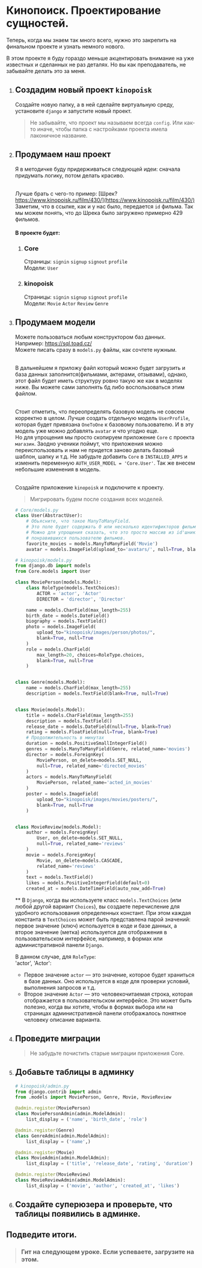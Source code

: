 # Кинопоиск. Проектирование сущностей.

Теперь, когда мы знаем так много
всего, нужно это закрепить на финальном проекте и
узнать немного нового.

В этом проекте я буду гораздо меньше акцентировать внимание
на уже известных и сделанных не раз деталях.
Но вы как преподаватель, не забывайте делать это за меня.

1. ## Создадим новый проект `kinopoisk`
   Создайте новую папку, а в ней сделайте виртуальную среду,
   установите `django` и запустите новый проект.
   > Не забывайте, что проект мы называем всегда `config`.
   Или как-то иначе, чтобы папка с настройками проекта
   имела лаконичное название.

2. ## Продумаем наш проект
   Я в методичке буду придерживаться следующей идеи:
   сначала придумать логику, потом делать красиво.<br><br>

   Лучше брать с чего-то пример: [Шрек? https://www.kinopoisk.ru/film/430/](https://www.kinopoisk.ru/film/430/)<br>
   Заметим, что в ссылке, как и у нас было, передается `id` фильма.
   Так мы можем понять, что до Шрека было загружено примерно 429 фильмов.

   #### В проекте будет:
    1. ### Core
       Страницы: `signin` `signup` `signout` `profile`<br>
       Модели: `User`
    2. ### kinopoisk
       Страницы: `signin` `signup` `signout` `profile`<br>
       Модели: `Movie` `Actor` `Review` `Genre`

3. ## Продумаем модели
   Можете пользоваться любым конструктором баз данных.<br>
   Например: https://sql.toad.cz/ <br>
   Можете писать сразу в `models.py` файлы, как сочтете нужным.<br><br>

   В дальнейшем я приложу файл который можно будет загрузить
   и база данных заполнится(фильмами, актерами, отзывами), однако, этот файл
   будет иметь структуру ровно такую же как в моделях ниже.
   Вы можете сами заполнять бд либо воспользоваться этим файлом.<br><br>

   Стоит отметить, что переопределять базовую модель
   не совсем корректно в целом. Лучше создать отдельную
   модель `UserProfile`, которая будет привязана `OneToOne`
   к базовому пользователю. И в эту модель уже можно
   добавлять `avatar` и что угодно еще. <br>
   Но для упрощения мы просто скопируем приложение `Core`
   с проекта `магазин`. Заодно ученики поймут, что приложения
   можно переиспользовать и нам не придется заново делать базовый шаблон,
   шапку и т.д. Не забудьте добавить `Core`
   в `INSTALLED_APPS` и изменить переменную
   `AUTH_USER_MODEL = 'Core.User'`. Так же внесем небольшие
   изменения в модель.<br><br>

   Создайте приложение `kinopoisk` и подключите к проекту.

   > Мигрировать будем после создания всех моделей.
    ```python
    # Core/models.py
    class User(AbstractUser):
        # Обьясните, что такое ManyToManyField.
        # Это поле будет содержать 0 или несколько идентификторов фильмов.
        # Можно для упрощения сказать, что это просто массив из id'шников 
        # понравившихся пользователю фильмов.
        favorite_movies = models.ManyToManyField('Movie')
        avatar = models.ImageField(upload_to='avatars/', null=True, blank=True)
    ```
    ```python
    # kinopoisk/models.py
    from django.db import models
    from Core.models import User
    
    class MoviePerson(models.Model):
        class RoleType(models.TextChoices):
            ACTOR = 'actor', 'Actor'
            DIRECTOR = 'director', 'Director'
    
        name = models.CharField(max_length=255)
        birth_date = models.DateField()
        biography = models.TextField()
        photo = models.ImageField(
            upload_to="kinopoisk/images/person/photos/",
            blank=True, null=True
        )
        role = models.CharField(
            max_length=20, choices=RoleType.choices,
            blank=True, null=True
        )
    
    
    class Genre(models.Model):
        name = models.CharField(max_length=255)
        description = models.TextField(blank=True, null=True)
    
    
    class Movie(models.Model):
        title = models.CharField(max_length=255)
        description = models.TextField()
        release_date = models.DateField(null=True, blank=True)
        rating = models.FloatField(null=True, blank=True)
        # Продолжительность в минутах
        duration = models.PositiveSmallIntegerField()  
        genres = models.ManyToManyField(Genre, related_name='movies')
        director = models.ForeignKey(
            MoviePerson, on_delete=models.SET_NULL,
            null=True, related_name='directed_movies'
        )
        actors = models.ManyToManyField(
            MoviePerson, related_name='acted_in_movies'
        )
        poster = models.ImageField(
            upload_to="kinopoisk/images/movies/posters/",
            blank=True, null=True
        )
    
    
    class MovieReview(models.Model):
        author = models.ForeignKey(
            User, on_delete=models.SET_NULL,
            null=True, related_name='reviews'
        )
        movie = models.ForeignKey(
            Movie, on_delete=models.CASCADE,
            related_name='reviews'
        )
        text = models.TextField()
        likes = models.PositiveIntegerField(default=0)
        created_at = models.DateTimeField(auto_now_add=True)
    ``` 
   ** В `Django`, когда вы используете класс `models.TextChoices`
   (или любой другой вариант `Choices`), вы создаете перечисление для
   удобного использования определенных констант. При этом каждая константа в
   `TextChoices` может быть представлена парой значений: первое значение (ключ)
   используется в коде и базе данных, а второе значение (метка) используется
   для отображения в пользовательском интерфейсе, например, в формах или
   административной панели `Django`.<br>

   В данном случае, для `RoleType`:<br>
   'actor', 'Actor':<br>
    * Первое значение `actor` — это значение, которое будет храниться в базе данных. Оно используется в коде для
      проверки условий, выполнения запросов и т.д.
    * Второе значение `Actor` — это человекочитаемая строка, которая отображается в пользовательском интерфейсе. Это
      может быть полезно, когда вы хотите, чтобы в формах выбора или на страницах административной панели отображалось
      понятное человеку описание варианта.

4. ## Проведите миграции
   > Не забудьте почистить старые миграции приложения Core.

5. ## Добавьте таблицы в админку
   ```python
   # kinopoisk/admin.py
   from django.contrib import admin
   from .models import MoviePerson, Genre, Movie, MovieReview
   
   @admin.register(MoviePerson)
   class MoviePersonAdmin(admin.ModelAdmin):
       list_display = ('name', 'birth_date', 'role')
   
   @admin.register(Genre)
   class GenreAdmin(admin.ModelAdmin):
       list_display = ('name',)
   
   @admin.register(Movie)
   class MovieAdmin(admin.ModelAdmin):
       list_display = ('title', 'release_date', 'rating', 'duration')
   
   @admin.register(MovieReview)
   class MovieReviewAdmin(admin.ModelAdmin):
       list_display = ('movie', 'author', 'created_at', 'likes')
   ```

6. ## Создайте суперюзера и проверьте, что таблицы появились в админке.


## Подведите итоги.
>### Гит на следующем уроке. Если успеваете, загрузите на этом.